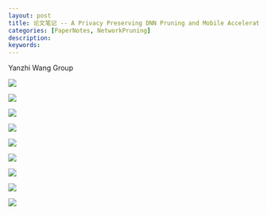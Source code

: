 ```yaml
---
layout: post
title: 论文笔记 -- A Privacy Preserving DNN Pruning and Mobile Acceleration Framework
categories: [PaperNotes, NetworkPruning]
description: 
keywords: 
---
```


Yanzhi Wang Group



![](/images/Yanzhi_Wang_A_Privacy_Preserving_DNN_Pruning_and_Mobile_Acceleration_Framework/Yanzhi_Wang_A_Privacy_Preserving_DNN_Pruning_and_Mobile_Acceleration_Framework-1.png)



![](/images/Yanzhi_Wang_A_Privacy_Preserving_DNN_Pruning_and_Mobile_Acceleration_Framework/Yanzhi_Wang_A_Privacy_Preserving_DNN_Pruning_and_Mobile_Acceleration_Framework-2.png)



![](/images/Yanzhi_Wang_A_Privacy_Preserving_DNN_Pruning_and_Mobile_Acceleration_Framework/Yanzhi_Wang_A_Privacy_Preserving_DNN_Pruning_and_Mobile_Acceleration_Framework-3.png)



![](/images/Yanzhi_Wang_A_Privacy_Preserving_DNN_Pruning_and_Mobile_Acceleration_Framework/Yanzhi_Wang_A_Privacy_Preserving_DNN_Pruning_and_Mobile_Acceleration_Framework-4.png)



![](/images/Yanzhi_Wang_A_Privacy_Preserving_DNN_Pruning_and_Mobile_Acceleration_Framework/Yanzhi_Wang_A_Privacy_Preserving_DNN_Pruning_and_Mobile_Acceleration_Framework-5.png)



![](/images/Yanzhi_Wang_A_Privacy_Preserving_DNN_Pruning_and_Mobile_Acceleration_Framework/Yanzhi_Wang_A_Privacy_Preserving_DNN_Pruning_and_Mobile_Acceleration_Framework-6.png)



![](/images/Yanzhi_Wang_A_Privacy_Preserving_DNN_Pruning_and_Mobile_Acceleration_Framework/Yanzhi_Wang_A_Privacy_Preserving_DNN_Pruning_and_Mobile_Acceleration_Framework-7.png)



![](/images/Yanzhi_Wang_A_Privacy_Preserving_DNN_Pruning_and_Mobile_Acceleration_Framework/Yanzhi_Wang_A_Privacy_Preserving_DNN_Pruning_and_Mobile_Acceleration_Framework-8.png)



![](/images/Yanzhi_Wang_A_Privacy_Preserving_DNN_Pruning_and_Mobile_Acceleration_Framework/Yanzhi_Wang_A_Privacy_Preserving_DNN_Pruning_and_Mobile_Acceleration_Framework-9.png)